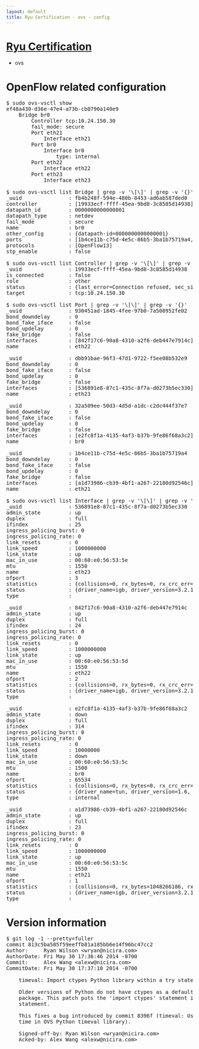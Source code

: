 ```yaml
---
layout: default
title: Ryu Certification - ovs - config
---
```

# [Ryu Certification](http://osrg.github.io/ryu/certification.html)
* ovs 

# OpenFlow related configuration
<pre>
$ sudo ovs-vsctl show
ef48a430-d36e-47e4-a73b-cb0790a140e9
    Bridge br0
        Controller tcp:10.24.150.30
        fail_mode: secure
        Port eth21
            Interface eth21
        Port br0
            Interface br0
                type: internal
        Port eth22
            Interface eth22
        Port eth23
            Interface eth23

$ sudo ovs-vsctl list Bridge | grep -v '\[\]' | grep -v '{}'
_uuid               : fb4b248f-594e-480b-8453-ad6ab587ded0
controller          : [19933ecf-ffff-45ea-9bd8-3c8585d14938]
datapath_id         : 0000000000000001
datapath_type       : netdev
fail_mode           : secure
name                : br0
other_config        : {datapath-id=0000000000000001}
ports               : [1b4ce11b-c75d-4e5c-86b5-3ba1b75719a4, 32a509ee-50d3-4d5d-a1dc-c2dc444f37e7, 930451ad-1845-4fee-97b0-7a508952fe02, dbb91bae-96f3-47d1-9722-f5ee08b532e9]
protocols           : [OpenFlow13]
stp_enable          : false

$ sudo ovs-vsctl list Controller | grep -v '\[\]' | grep -v '{}'
_uuid               : 19933ecf-ffff-45ea-9bd8-3c8585d14938
is_connected        : false
role                : other
status              : {last_error=Connection refused, sec_since_connect=1002, sec_since_disconnect=0, state=BACKOFF}
target              : tcp:10.24.150.30

$ sudo ovs-vsctl list Port | grep -v '\[\]' | grep -v '{}'
_uuid               : 930451ad-1845-4fee-97b0-7a508952fe02
bond_downdelay      : 0
bond_fake_iface     : false
bond_updelay        : 0
fake_bridge         : false
interfaces          : [842f17c6-90a8-4310-a2f6-deb447e7914c]
name                : eth22

_uuid               : dbb91bae-96f3-47d1-9722-f5ee08b532e9
bond_downdelay      : 0
bond_fake_iface     : false
bond_updelay        : 0
fake_bridge         : false
interfaces          : [536891e8-87c1-435c-8f7a-d0273b5ec330]
name                : eth23

_uuid               : 32a509ee-50d3-4d5d-a1dc-c2dc444f37e7
bond_downdelay      : 0
bond_fake_iface     : false
bond_updelay        : 0
fake_bridge         : false
interfaces          : [e2fc8f1a-4135-4af3-b37b-9fe86f68a3c2]
name                : br0

_uuid               : 1b4ce11b-c75d-4e5c-86b5-3ba1b75719a4
bond_downdelay      : 0
bond_fake_iface     : false
bond_updelay        : 0
fake_bridge         : false
interfaces          : [a1d73986-cb39-4bf1-a267-22180d92546c]
name                : eth21

$ sudo ovs-vsctl list Interface | grep -v '\[\]' | grep -v '{}'
_uuid               : 536891e8-87c1-435c-8f7a-d0273b5ec330
admin_state         : up
duplex              : full
ifindex             : 25
ingress_policing_burst: 0
ingress_policing_rate: 0
link_resets         : 0
link_speed          : 1000000000
link_state          : up
mac_in_use          : 00:60:e0:56:53:5e
mtu                 : 1550
name                : eth23
ofport              : 3
statistics          : {collisions=0, rx_bytes=0, rx_crc_err=0, rx_dropped=0, rx_errors=0, rx_frame_err=0, rx_over_err=0, rx_packets=0, tx_bytes=2962346204, tx_dropped=0, tx_errors=0, tx_packets=4838209}
status              : {driver_name=igb, driver_version=3.2.10-k, firmware_version=2.10-9}
type                : 

_uuid               : 842f17c6-90a8-4310-a2f6-deb447e7914c
admin_state         : up
duplex              : full
ifindex             : 24
ingress_policing_burst: 0
ingress_policing_rate: 0
link_resets         : 0
link_speed          : 1000000000
link_state          : up
mac_in_use          : 00:60:e0:56:53:5d
mtu                 : 1550
name                : eth22
ofport              : 2
statistics          : {collisions=0, rx_bytes=0, rx_crc_err=0, rx_dropped=0, rx_errors=0, rx_frame_err=0, rx_over_err=0, rx_packets=0, tx_bytes=3789676770, tx_dropped=0, tx_errors=0, tx_packets=2541452}
status              : {driver_name=igb, driver_version=3.2.10-k, firmware_version=2.10-9}
type                : 

_uuid               : e2fc8f1a-4135-4af3-b37b-9fe86f68a3c2
admin_state         : down
duplex              : full
ifindex             : 314
ingress_policing_burst: 0
ingress_policing_rate: 0
link_resets         : 0
link_speed          : 10000000
link_state          : down
mac_in_use          : 00:60:e0:56:53:5c
mtu                 : 1500
name                : br0
ofport              : 65534
statistics          : {collisions=0, rx_bytes=0, rx_crc_err=0, rx_dropped=0, rx_errors=0, rx_frame_err=0, rx_over_err=0, rx_packets=0, tx_bytes=0, tx_dropped=0, tx_errors=0, tx_packets=0}
status              : {driver_name=tun, driver_version=1.6, firmware_version=N/A}
type                : internal

_uuid               : a1d73986-cb39-4bf1-a267-22180d92546c
admin_state         : up
duplex              : full
ifindex             : 23
ingress_policing_burst: 0
ingress_policing_rate: 0
link_resets         : 0
link_speed          : 1000000000
link_state          : up
mac_in_use          : 00:60:e0:56:53:5c
mtu                 : 1550
name                : eth21
ofport              : 1
statistics          : {collisions=0, rx_bytes=1048266186, rx_crc_err=0, rx_dropped=0, rx_errors=0, rx_frame_err=0, rx_over_err=0, rx_packets=6467933, tx_bytes=0, tx_dropped=0, tx_errors=0, tx_packets=0}
status              : {driver_name=igb, driver_version=3.2.10-k, firmware_version=2.10-9}
type                : 
</pre>

# Version information
<pre>
$ git log -1 --pretty=fuller
commit 813c5ba585f59eeffb81a185bb6e14f96bc47cc2
Author:     Ryan Wilson &lt;wryan@nicira.com&gt;
AuthorDate: Fri May 30 17:36:46 2014 -0700
Commit:     Alex Wang &lt;alexw@nicira.com&gt;
CommitDate: Fri May 30 17:37:10 2014 -0700

    timeval: Import ctypes Python library within a try statement.
    
    Older versions of Python do not have ctypes as a default installed
    package. This patch puts the 'import ctypes' statement inside a try
    statement.
    
    This fixes a bug introduced by commit 8396f &#40;timeval: Use monotonic
    time in OVS Python timeval library&#41;.
    
    Signed-off-by: Ryan Wilson &lt;wryan@nicira.com&gt;
    Acked-by: Alex Wang &lt;alexw@nicira.com&gt;
</pre>
